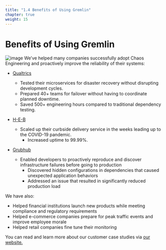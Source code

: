 ```yaml
---
title: "1.4 Benefits of Using Gremlin"
chapter: true
weight: 15
---
```


# Benefits of Using Gremlin

![image](/images/gremlin_mascot.png)
We’ve helped many companies successfully adopt Chaos Engineering and proactively improve the reliability of their systems:

+ [Qualtrics](https://www.gremlin.com/customers/qualtrics/)
	- Tested their microservices for disaster recovery without disrupting development cycles.
	- Prepared 40+ teams for failover without having to coordinate planned downtime.
	- Saved 500+ engineering hours compared to traditional dependency testing.

+ [H-E-B](https://www.gremlin.com/customers/heb/)
  - Scaled up their curbside delivery service in the weeks leading up to the COVID-19 pandemic.
	- Increased uptime to 99.99%.

+ [Grubhub](https://www.gremlin.com/customers/grubhub/)
  - Enabled developers to proactively reproduce and discover infrastructure failures before going to production
	- Discovered hidden configurations in dependencies that caused unexpected application behaviors
	- Addressed an issue that resulted in significantly reduced production load


We have also: 

+ Helped financial institutions launch new products while meeting compliance and regulatory requirements
+ Helped e-commerce companies prepare for peak traffic events and improve employee morale
+ Helped retail companies fine tune their monitoring

You can read and learn more about our customer case studies via [our website.](https://www.gremlin.com/customers/) 
